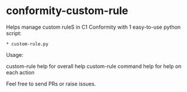 # conformity-custom-rule

Helps manage custom ruleS in C1 Conformity with 1 easy-to-use python script:

    * custom-rule.py

Usage:

custom-rule help for overall help
custom-rule command help for help on each action

Feel free to send PRs or raise issues.
